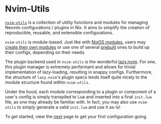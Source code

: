# Nvim-Utils

[`nvim-utils`](https://github.com/toalaah/nvim-utils) is a collection of
utility functions and modules for managing Neovim configurations / plugins in
Nix. It aims to simplify the creation of reproducible, reusable, and extensible
configurations.

`nvim-utils` is module-based. Just like with [NixOS
modules](https://nixos.wiki/wiki/NixOS_modules), users may [create their own
modules](./usage.md) or use one of several
[prebuilt](./modules/builtins/README.md) ones to build up their configs,
depending on their needs.

The plugin backend used in `nvim-utils` is the wonderful
[lazy.nvim](https://github.com/folke/lazy.nvim). For one, this plugin manager
is extremely performant and allows for trivial implementation of lazy-loading,
resulting in snappy configs. Furthermore, the structure of `lazy.nvim`'s plugin
specs lends itself quite nicely to the module structure found within
`nvim-utils`.

Under the hood, each module corresponding to a plugin or component of a user's
config is simply transpiled to Lua and inserted into a final `init.lua` file,
as one may already be familiar with. In fact, you may also use `nvim-utils` to
simply generate a valid `init.lua` and use it as-is!

To get started, view the [next](./getting-started.md) page to get your first
configuration going.
